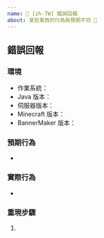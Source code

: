 ```yaml
---
name: 🐛 [zh-TW] 錯誤回報
about: 某些東西的行為與預期不同 🤔
---
```


## 錯誤回報
<!-- 請填寫下方所有項目 -->
### 環境
- 作業系統： <!-- 如：Windows 10 -->
- Java 版本： <!-- 如：1.8.0_121(Java 8 Update 121) -->
- 伺服器版本： <!-- 如：Spigot 1.11.2-R0.1-SNAPSHOT -->
- Minecraft 版本： <!-- 如：1.11.2 -->
- BannerMaker 版本： <!-- 如：1.5.0 build #88（如果你是從 Jenkins 下載的，請加上建置號碼） -->

### 預期行為
<!-- 清晰簡潔地描述你期望的行為。 -->

- 

### 實際行為
<!-- 清晰簡潔地描述實際發生的行為。 -->

- 

### 重現步驟
<!-- 清晰簡潔地描述如何重現該行為。 -->

1. 
